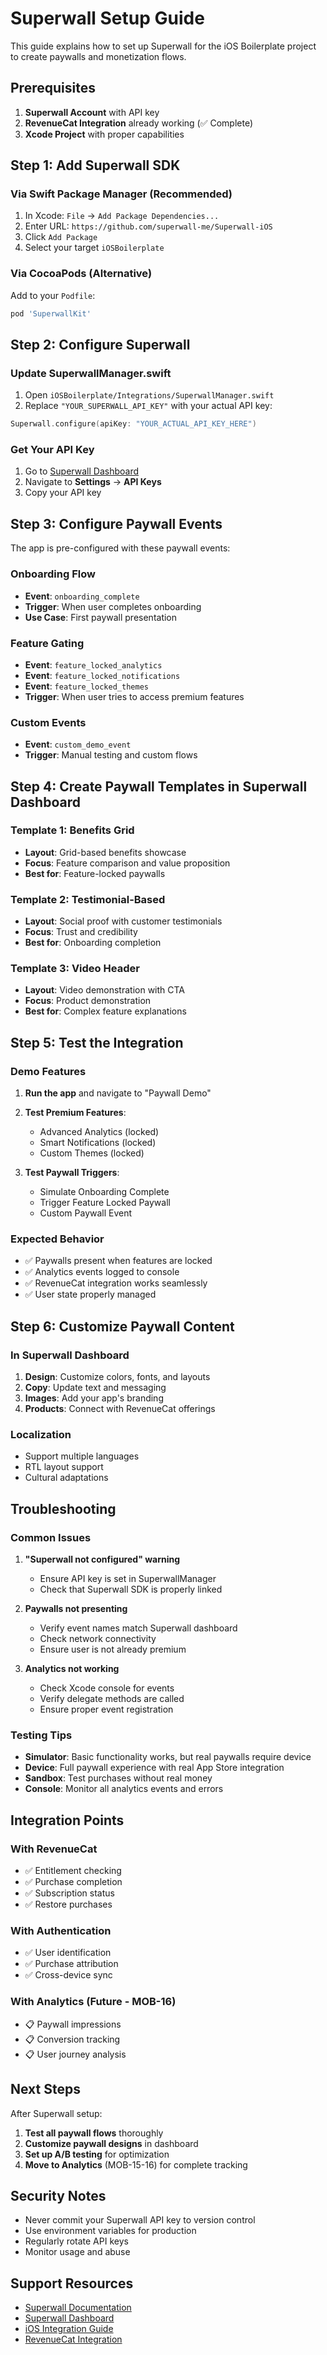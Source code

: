 # Superwall Setup Guide

This guide explains how to set up Superwall for the iOS Boilerplate project to create paywalls and monetization flows.

## Prerequisites

1. **Superwall Account** with API key
2. **RevenueCat Integration** already working (✅ Complete)
3. **Xcode Project** with proper capabilities

## Step 1: Add Superwall SDK

### Via Swift Package Manager (Recommended)
1. In Xcode: `File` → `Add Package Dependencies...`
2. Enter URL: `https://github.com/superwall-me/Superwall-iOS`
3. Click `Add Package`
4. Select your target `iOSBoilerplate`

### Via CocoaPods (Alternative)
Add to your `Podfile`:
```ruby
pod 'SuperwallKit'
```

## Step 2: Configure Superwall

### Update SuperwallManager.swift
1. Open `iOSBoilerplate/Integrations/SuperwallManager.swift`
2. Replace `"YOUR_SUPERWALL_API_KEY"` with your actual API key:
```swift
Superwall.configure(apiKey: "YOUR_ACTUAL_API_KEY_HERE")
```

### Get Your API Key
1. Go to [Superwall Dashboard](https://superwall.com/dashboard)
2. Navigate to **Settings** → **API Keys**
3. Copy your API key

## Step 3: Configure Paywall Events

The app is pre-configured with these paywall events:

### **Onboarding Flow**
- **Event**: `onboarding_complete`
- **Trigger**: When user completes onboarding
- **Use Case**: First paywall presentation

### **Feature Gating**
- **Event**: `feature_locked_analytics`
- **Event**: `feature_locked_notifications`
- **Event**: `feature_locked_themes`
- **Trigger**: When user tries to access premium features

### **Custom Events**
- **Event**: `custom_demo_event`
- **Trigger**: Manual testing and custom flows

## Step 4: Create Paywall Templates in Superwall Dashboard

### **Template 1: Benefits Grid**
- **Layout**: Grid-based benefits showcase
- **Focus**: Feature comparison and value proposition
- **Best for**: Feature-locked paywalls

### **Template 2: Testimonial-Based**
- **Layout**: Social proof with customer testimonials
- **Focus**: Trust and credibility
- **Best for**: Onboarding completion

### **Template 3: Video Header**
- **Layout**: Video demonstration with CTA
- **Focus**: Product demonstration
- **Best for**: Complex feature explanations

## Step 5: Test the Integration

### **Demo Features**
1. **Run the app** and navigate to "Paywall Demo"
2. **Test Premium Features**:
   - Advanced Analytics (locked)
   - Smart Notifications (locked)
   - Custom Themes (locked)

3. **Test Paywall Triggers**:
   - Simulate Onboarding Complete
   - Trigger Feature Locked Paywall
   - Custom Paywall Event

### **Expected Behavior**
- ✅ Paywalls present when features are locked
- ✅ Analytics events logged to console
- ✅ RevenueCat integration works seamlessly
- ✅ User state properly managed

## Step 6: Customize Paywall Content

### **In Superwall Dashboard**
1. **Design**: Customize colors, fonts, and layouts
2. **Copy**: Update text and messaging
3. **Images**: Add your app's branding
4. **Products**: Connect with RevenueCat offerings

### **Localization**
- Support multiple languages
- RTL layout support
- Cultural adaptations

## Troubleshooting

### Common Issues

1. **"Superwall not configured" warning**
   - Ensure API key is set in SuperwallManager
   - Check that Superwall SDK is properly linked

2. **Paywalls not presenting**
   - Verify event names match Superwall dashboard
   - Check network connectivity
   - Ensure user is not already premium

3. **Analytics not working**
   - Check Xcode console for events
   - Verify delegate methods are called
   - Ensure proper event registration

### Testing Tips

- **Simulator**: Basic functionality works, but real paywalls require device
- **Device**: Full paywall experience with real App Store integration
- **Sandbox**: Test purchases without real money
- **Console**: Monitor all analytics events and errors

## Integration Points

### **With RevenueCat**
- ✅ Entitlement checking
- ✅ Purchase completion
- ✅ Subscription status
- ✅ Restore purchases

### **With Authentication**
- ✅ User identification
- ✅ Purchase attribution
- ✅ Cross-device sync

### **With Analytics** (Future - MOB-16)
- 📋 Paywall impressions
- 📋 Conversion tracking
- 📋 User journey analysis

## Next Steps

After Superwall setup:
1. **Test all paywall flows** thoroughly
2. **Customize paywall designs** in dashboard
3. **Set up A/B testing** for optimization
4. **Move to Analytics** (MOB-15-16) for complete tracking

## Security Notes

- Never commit your Superwall API key to version control
- Use environment variables for production
- Regularly rotate API keys
- Monitor usage and abuse

## Support Resources

- [Superwall Documentation](https://docs.superwall.com/)
- [Superwall Dashboard](https://superwall.com/dashboard)
- [iOS Integration Guide](https://docs.superwall.com/docs/ios)
- [RevenueCat Integration](https://docs.superwall.com/docs/revenuecat)
